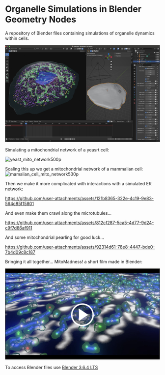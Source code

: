 # Organelle Simulations in Blender Geometry Nodes
A repository of Blender files containing simulations of organelle dynamics within cells. 

![Blender preview of organelle simulation](images/Blender_screenshot_organelles_v3.jpg)

Simulating a mitochondrial network of a yeasrt cell:

![yeast_mito_network500p](https://github.com/user-attachments/assets/8e976da1-db95-4dde-bf5c-62c314eedae1)

Scaling this up we get a mitochondrial network of a mammalian cell:
![mamalian_cell_mito_network530p](https://github.com/user-attachments/assets/b206e195-d537-4fae-b04b-c62fac836342)

Then we make it more complicated with interactions with a simulated ER network:

https://github.com/user-attachments/assets/121b8365-322e-4c19-9e83-564c85f15801

And even make them crawl along the microtubules...


https://github.com/user-attachments/assets/812cf287-5ca5-4d77-9d24-c9f7d86af911


And some mitochondrial pearling for good luck...

https://github.com/user-attachments/assets/92314d61-78e8-4447-bde0-7b4d09c8c187

Bringing it all together... MitoMadness! a short film made in Blender:

[![MitoMadness : Watch the video](https://raw.githubusercontent.com/gav-sturm/Mitochondria_Simulations_Blender_GeoNodes/main/thumbnails/mito_madness_thumbnail_v2.jpg)](https://youtu.be/QcOTaE_Y0eY)

To access Blender files use [Blender 3.6.4 LTS](https://www.blender.org/download/lts/3-6/)
